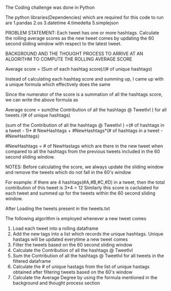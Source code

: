 The Coding challenge was done in Python

The python libraries(Dependencies) which are required for this code to run are
1.pandas
2.os
3.datetime
4.timedelta
5.simplejson


PROBLEM STATEMENT:
Each tweet has one or more hashtags. Calculate the rolling average scores as the new tweet comes by updating the 60 second sliding window with respect to the latest tweet.

BACKGROUND AND THE THOUGHT PROCESS TO ARRIVE AT AN ALGORITHM TO COMPUTE THE ROLLING AVERAGE SCORE

Average score = (Sum of each hashtag score)/(# of unique hashtags)

Instead of calculating each hashtag score and summing up, I came up with a unique formula which effectively does the same

Since the numerator of the score is a summation of all the hashtags score, we can write the above formula as

Average score = sum(the Contribution of all the hashtags @ Tweetlvl ) for all tweets /(# of unique hashtags)

(sum of the Contribution of all the hashtags @ Tweetlvl )
=(# of hashtags in a tweet - 1)* # NewHashtags + #NewHashtags*(# of hashtags in a tweet - #NewHashtags)

#NewHashtags = # of NewHastags which are there in the new tweet when compared to all the hashtags from the previous tweets included in the 60 second sliding window.

NOTES:
Before calculating the score, we always update the sliding window and remove the tweets which do not fall in the 60's window

For example: if there are 4 hashtags(#A,#B,#C,#D) in a tweet, then the total contribution of this tweet is 3*4 = 12 
Similarly this score is caclulated for each tweet and summed up for the tweets within the 60 second sliding window.


After Loading the tweets present in the tweets.txt

The following algorithm is employed whenever a new tweet comes

1. Load each tweet into a rolling dataframe
2. Add the new tags into a list which records the unique hashtags. Unique hastags will be updated everytime a new tweet comes
2. Filter the tweets based on the 60 second sliding window
3. Calculate the Contribution of all the hashtags @ Tweetlvl 
4. Sum the Contribution of all the hashtags @ Tweetlvl for all tweets in the filtered dataframe
5. Calculate the # of unique hastags from the list of unique hastags obtained after filtering tweets based on the 60's window
6. Calculate the Average Degree by using the formula mentioned in the background and thought process section


